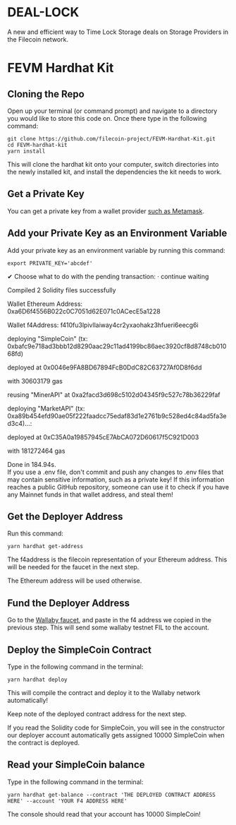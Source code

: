 # DEAL-LOCK
A new and efficient way to Time Lock Storage deals on Storage Providers in the Filecoin network.





# FEVM Hardhat Kit

## Cloning the Repo

Open up your terminal (or command prompt) and navigate to a directory you would like to store this code on. Once there type in the following command:

```
git clone https://github.com/filecoin-project/FEVM-Hardhat-Kit.git
cd FEVM-hardhat-kit
yarn install
```

This will clone the hardhat kit onto your computer, switch directories into the newly installed kit, and install the dependencies the kit needs to work.


## Get a Private Key

You can get a private key from a wallet provider [such as Metamask](https://metamask.zendesk.com/hc/en-us/articles/360015289632-How-to-export-an-account-s-private-key).


## Add your Private Key as an Environment Variable

Add your private key as an environment variable by running this command: 
 
 ```
export PRIVATE_KEY='abcdef'
```
✔ Choose what to do with the pending transaction: · continue waiting

Compiled 2 Solidity files successfully

Wallet Ethereum Address: 0xa6D6f4556B022c0C7051d62E071c0ACecE5a1228

Wallet f4Address:  f410fu3lpivllaiway4cr2yxaohakz3hfueri6eecg6i

deploying "SimpleCoin" (tx: 0xbafc9e718ad3bbb12d8290aac29c11ad4199bc86aec3920cf8d8748cb01068fd)

deployed at 0x0046e9FA8BD67894FcB0DdC82C63727Af0D8f6dd 

with 30603179 gas 

reusing "MinerAPI" at 0xa2facd3d698c5102d04345f9c527c78b36229faf

deploying "MarketAPI" (tx: 0xa89b454efd90ae05f222faadcc75edaf83d1e2761b9c528ed4c84ad5fa3ed3c4)...: 

deployed at 0xC35A0a19857945cE7AbCA072D60617f5C921D003 

with 181272464 gas

Done in 184.94s.
 \
If you use a .env file, don't commit and push any changes to .env files that may contain sensitive information, such as a private key! If this information reaches a public GitHub repository, someone can use it to check if you have any Mainnet funds in that wallet address, and steal them!


## Get the Deployer Address

Run this command:
```
yarn hardhat get-address
```

The f4address is the filecoin representation of your Ethereum address. This will be needed for the faucet in the next step.

The Ethereum address will be used otherwise.


## Fund the Deployer Address

Go to the [Wallaby faucet](https://wallaby.network/#faucet), and paste in the f4 address we copied in the previous step. This will send some wallaby testnet FIL to the account.


## Deploy the SimpleCoin Contract

Type in the following command in the terminal: 
 
 ```
yarn hardhat deploy
```

This will compile the contract and deploy it to the Wallaby network automatically!

Keep note of the deployed contract address for the next step.

If you read the Solidity code for SimpleCoin, you will see in the constructor our deployer account automatically gets assigned 10000 SimpleCoin when the contract is deployed.


## Read your SimpleCoin balance

Type in the following command in the terminal: 
 
 ```
yarn hardhat get-balance --contract 'THE DEPLOYED CONTRACT ADDRESS HERE' --account 'YOUR F4 ADDRESS HERE'
```

The console should read that your account has 10000 SimpleCoin!
